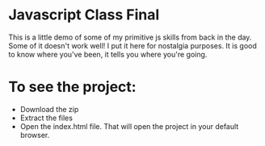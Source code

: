 # Javascript Class Final

This is a little demo of some of my primitive  js skills from back in the day.
Some of it doesn't work well! I put it here for nostalgia purposes.
It is good to know where you've been, it tells you where you're going.

# To see the project:
* Download the zip
* Extract the files
* Open the index.html file. That will open the project in your default browser.
